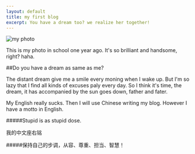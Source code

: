 ```yaml
---
layout: default
title: my first blog
excerpt: You have a dream too? we realize her together!
---
```

![my photo]({{site.url}}/assets/small.jpg)

This is my photo in school one year ago. It's so brilliant and handsome, right? haha.

##Do you have a dream as same as me?

The distant dream give me a smile every moning when I wake up. But I'm so lazy that I find all kinds of excuses paly every day. So I think it's time, the dream, it has accompanied by the sun goes down, father and fater.

My English really sucks. Then I will use Chinese writing my blog. However I have a motto in English.

#####Stupid is as stupid dose.

我的中文座右铭

#####保持自己的步调，从容、尊重、担当、智慧！

